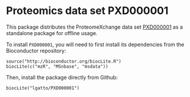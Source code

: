 #  Proteomics data set PXD000001

This package distributes the ProteomeXchange data set
[PXD000001](http://www.ebi.ac.uk/pride/archive/projects/PXD000001) as
a standalone package for offline usage.

To install `PXD000001`, you will need to first install its
dependencies from the Bioconductor repository:

```{r}
source("http://bioconductor.org/biocLite.R")
biocLite(c("mzR", "MSnbase", "msdata"))
```

Then, install the package directly from Github:


```{r}
biocLite("lgatto/PXD000001")
```
